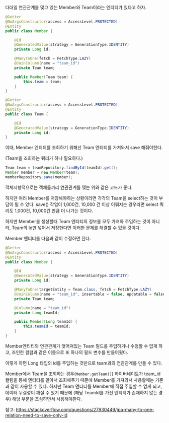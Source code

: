 다대일 연관관계를 맺고 있는 Member와 Team이라는 엔티티가 있다고 하자.

```java
@Getter
@NoArgsConstructor(access = AccessLevel.PROTECTED)
@Entity
public class Member {

    @Id
    @GeneratedValue(strategy = GenerationType.IDENTITY)
    private Long id;

    @ManyToOne(fetch = FetchType.LAZY)
    @JoinColumn(name = "team_id")
    private Team team;

    public Member(Team team) {
        this.team = team;
    }
}
```

```java
@Getter
@NoArgsConstructor(access = AccessLevel.PROTECTED)
@Entity
public class Team {

    @Id
    @GeneratedValue(strategy = GenerationType.IDENTITY)
    private Long id;
}
```

이때, Member 엔티티를 조회하기 위해선 Team 엔티티를 가져와서 save 해줘야한다.

(Team을 조회하는 쿼리가 하나 필요하다.)

```java
Team team = teamRepository.findById(teamId).get();
Member member = new Member(team);
memberRepository.save(member);
```

객체지향적으로는 객체들끼리 연관관계를 맺는 위와 같은 코드가 좋다.

하지만 여러 Member를 저장해야하는 상황이라면 각각의 Team을 select하는 것이 부담이 될 수 있다. save() 작업이 1,000건, 10,000 건 이상 이뤄지는 경우라면 select 쿼리도 1,000건, 10,000건 만큼 더 나가는 것이다.

하지만 Member를 생성할때 Team 엔티티의 정보를 모두 가져와 주입하는 것이 아니라, Team의 Id만 넣어서 저장한다면 이러한 문제를 해결할 수 있을 것이다. 

Member 엔티티를 다음과 같이 수정하면 된다.

```java
@Getter
@NoArgsConstructor(access = AccessLevel.PROTECTED)
@Entity
public class Member {

    @Id
    @GeneratedValue(strategy = GenerationType.IDENTITY)
    private Long id;

    @ManyToOne(targetEntity = Team.class, fetch = FetchType.LAZY)
    @JoinColumn(name = "team_id", insertable = false, updatable = false)
    private Team team;

    @Column(name = "team_id")
    private Long teamId;

    public Member(Long teamId) {
        this.teamId = teamId;
    }
}
```

Member엔티티와 연관관계가 맺어져있는 Team 필드를 주입하거나 수정할 수 없게 하고, 조인한 컬럼과 같은 이름으로 또 하나의 필드 변수를 만들어줬다. 

이렇게 하면 Long 타입의 id를 주입하는 것만으로 team과의 연관관계를 만들 수 있다.

Member에서 Team을 조회하는 경우(`Member.getTeam()`) 하이버네이트가 team_id컬럼을 통해 엔티티를 알아서 조회해주기 때문에 Member를 가져와서 사용할때는 기존과 같이 사용할 수 있다. 하지만 Team 엔티티를 Member에 직접 주입할 수 없게 되고, 데이터 무결성이 깨질 수 있기 때문에 (해당 TeamId를 가진 엔티티가 존재하지 않는 경우) 해당 부분을 조심하면서 사용해야한다.

참고: https://stackoverflow.com/questions/27930449/jpa-many-to-one-relation-need-to-save-only-id